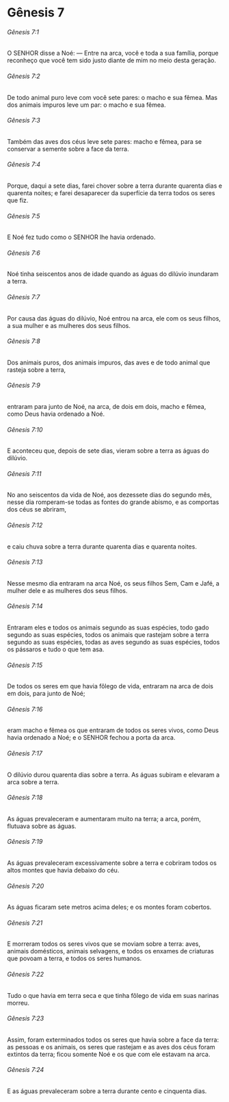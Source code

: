 # Gênesis 7

###### Gênesis 7:1

O SENHOR disse a Noé: — Entre na arca, você e toda a sua família, porque reconheço que você tem sido justo diante de mim no meio desta geração.

###### Gênesis 7:2

De todo animal puro leve com você sete pares: o macho e sua fêmea. Mas dos animais impuros leve um par: o macho e sua fêmea.

###### Gênesis 7:3

Também das aves dos céus leve sete pares: macho e fêmea, para se conservar a semente sobre a face da terra.

###### Gênesis 7:4

Porque, daqui a sete dias, farei chover sobre a terra durante quarenta dias e quarenta noites; e farei desaparecer da superfície da terra todos os seres que fiz.

###### Gênesis 7:5

E Noé fez tudo como o SENHOR lhe havia ordenado.

###### Gênesis 7:6

Noé tinha seiscentos anos de idade quando as águas do dilúvio inundaram a terra.

###### Gênesis 7:7

Por causa das águas do dilúvio, Noé entrou na arca, ele com os seus filhos, a sua mulher e as mulheres dos seus filhos.

###### Gênesis 7:8

Dos animais puros, dos animais impuros, das aves e de todo animal que rasteja sobre a terra,

###### Gênesis 7:9

entraram para junto de Noé, na arca, de dois em dois, macho e fêmea, como Deus havia ordenado a Noé.

###### Gênesis 7:10

E aconteceu que, depois de sete dias, vieram sobre a terra as águas do dilúvio.

###### Gênesis 7:11

No ano seiscentos da vida de Noé, aos dezessete dias do segundo mês, nesse dia romperam-se todas as fontes do grande abismo, e as comportas dos céus se abriram,

###### Gênesis 7:12

e caiu chuva sobre a terra durante quarenta dias e quarenta noites.

###### Gênesis 7:13

Nesse mesmo dia entraram na arca Noé, os seus filhos Sem, Cam e Jafé, a mulher dele e as mulheres dos seus filhos.

###### Gênesis 7:14

Entraram eles e todos os animais segundo as suas espécies, todo gado segundo as suas espécies, todos os animais que rastejam sobre a terra segundo as suas espécies, todas as aves segundo as suas espécies, todos os pássaros e tudo o que tem asa.

###### Gênesis 7:15

De todos os seres em que havia fôlego de vida, entraram na arca de dois em dois, para junto de Noé;

###### Gênesis 7:16

eram macho e fêmea os que entraram de todos os seres vivos, como Deus havia ordenado a Noé; e o SENHOR fechou a porta da arca.

###### Gênesis 7:17

O dilúvio durou quarenta dias sobre a terra. As águas subiram e elevaram a arca sobre a terra.

###### Gênesis 7:18

As águas prevaleceram e aumentaram muito na terra; a arca, porém, flutuava sobre as águas.

###### Gênesis 7:19

As águas prevaleceram excessivamente sobre a terra e cobriram todos os altos montes que havia debaixo do céu.

###### Gênesis 7:20

As águas ficaram sete metros acima deles; e os montes foram cobertos.

###### Gênesis 7:21

E morreram todos os seres vivos que se moviam sobre a terra: aves, animais domésticos, animais selvagens, e todos os enxames de criaturas que povoam a terra, e todos os seres humanos.

###### Gênesis 7:22

Tudo o que havia em terra seca e que tinha fôlego de vida em suas narinas morreu.

###### Gênesis 7:23

Assim, foram exterminados todos os seres que havia sobre a face da terra: as pessoas e os animais, os seres que rastejam e as aves dos céus foram extintos da terra; ficou somente Noé e os que com ele estavam na arca.

###### Gênesis 7:24

E as águas prevaleceram sobre a terra durante cento e cinquenta dias.

